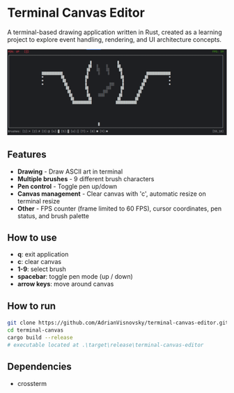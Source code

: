 # Terminal Canvas Editor

A terminal-based drawing application written in Rust, created as a learning project to explore event handling, rendering, and UI architecture concepts.

![Terminal canvas editor](./images/preview.png)

## Features

- **Drawing** - Draw ASCII art in terminal
- **Multiple brushes** - 9 different brush characters
- **Pen control** - Toggle pen up/down
- **Canvas management** - Clear canvas with 'c', automatic resize on terminal resize
- **Other** - FPS counter (frame limited to 60 FPS), cursor coordinates, pen status, and brush palette

## How to use

- **q**: exit application
- **c**: clear canvas
- **1-9**: select brush
- **spacebar**: toggle pen mode (up / down)
- **arrow keys**: move around canvas

## How to run

```bash
git clone https://github.com/AdrianVisnovsky/terminal-canvas-editor.git
cd terminal-canvas
cargo build --release
# executable located at .\target\release\terminal-canvas-editor
```

## Dependencies

- crossterm
